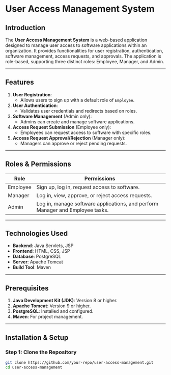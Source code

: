 # User Access Management System

## Introduction
The **User Access Management System** is a web-based application designed to manage user access to software applications within an organization. It provides functionalities for user registration, authentication, software management, access requests, and approvals. The application is role-based, supporting three distinct roles: Employee, Manager, and Admin.

---

## Features
1. **User Registration**:
   - Allows users to sign up with a default role of `Employee`.
2. **User Authentication**:
   - Validates user credentials and redirects based on roles.
3. **Software Management** (Admin only):
   - Admins can create and manage software applications.
4. **Access Request Submission** (Employee only):
   - Employees can request access to software with specific roles.
5. **Access Request Approval/Rejection** (Manager only):
   - Managers can approve or reject pending requests.

---

## Roles & Permissions

| Role      | Permissions                                                                 |
|-----------|-----------------------------------------------------------------------------|
| Employee  | Sign up, log in, request access to software.                                |
| Manager   | Log in, view, approve, or reject access requests.                          |
| Admin     | Log in, manage software applications, and perform Manager and Employee tasks.|

---

## Technologies Used
- **Backend**: Java Servlets, JSP
- **Frontend**: HTML, CSS, JSP
- **Database**: PostgreSQL
- **Server**: Apache Tomcat
- **Build Tool**: Maven

---

## Prerequisites
1. **Java Development Kit (JDK)**: Version 8 or higher.
2. **Apache Tomcat**: Version 9 or higher.
3. **PostgreSQL**: Installed and configured.
4. **Maven**: For project management.

---

## Installation & Setup

### Step 1: Clone the Repository
```bash
git clone https://github.com/your-repo/user-access-management.git
cd user-access-management
